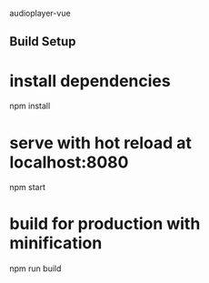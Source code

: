 audioplayer-vue

## Build Setup

# install dependencies
npm install

# serve with hot reload at localhost:8080
npm start

# build for production with minification
npm run build